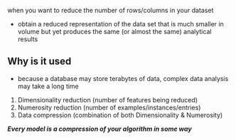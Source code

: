 when you want to reduce the number of rows/columns in your dataset

- obtain a reduced representation of the data set that is much smaller in volume but yet produces the same (or almost the same) analytical results
## Why is it used
- because a database may store terabytes of data, complex data analysis may take a long time 

1. Dimensionality reduction (number of features being reduced)
2. Numerosity reduction (number of examples/instances/entries)
3. Data compression (combination of both Dimensionality & Numerosity)

***Every model is a compression of your algorithm in some way***